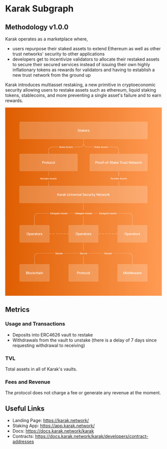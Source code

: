 # Karak Subgraph

## Methodology v1.0.0

Karak operates as a marketplace where,

- users repurpose their staked assets to extend Ethereum as well as other trust networks' security to other applications
- developers get to incentivize validators to allocate their restaked assets to secure their secured services instead of issuing their own highly inflationary tokens as rewards for validators and having to establish a new trust network from the ground up

Karak introduces multiasset restaking, a new primitive in cryptoeconomic security allowing users to restake assets such as ethereum, liquid staking tokens, stablecoins, and more preventing a single asset's failure and to earn rewards.

![overview](image.png)

## Metrics

### Usage and Transactions

- Deposits into ERC4626 vault to restake
- Withdrawals from the vault to unstake (there is a delay of 7 days since requesting withdrawal to receiving)

### TVL

Total assets in all of Karak's vaults.

### Fees and Revenue

The protocol does not charge a fee or generate any revenue at the moment.

## Useful Links

- Landing Page: https://karak.network/
- Staking App: https://app.karak.network/
- Docs: https://docs.karak.network/karak
- Contracts: https://docs.karak.network/karak/developers/contract-addresses
